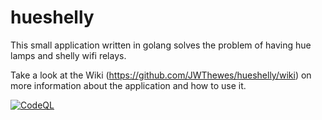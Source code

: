 # hueshelly

This small application written in golang solves the problem of having hue lamps and shelly wifi relays.

Take a look at the Wiki (https://github.com/JWThewes/hueshelly/wiki) on more information about the application and how
to use it.

[![CodeQL](https://github.com/JWThewes/hueshelly/actions/workflows/codeql-analysis.yml/badge.svg)](https://github.com/JWThewes/hueshelly/actions/workflows/codeql-analysis.yml)